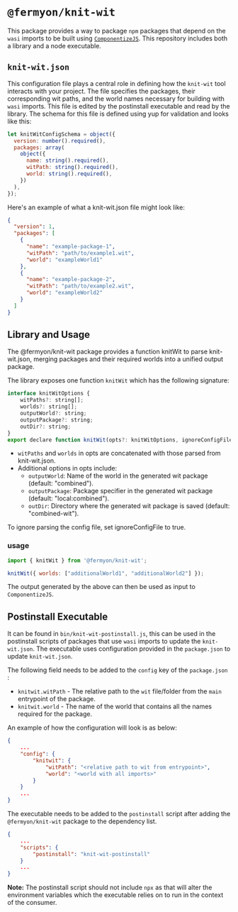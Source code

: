 # `@fermyon/knit-wit`

This package provides a way to package `npm` packages that depend on the `wasi` imports to be built using [`ComponentizeJS`](https://github.com/bytecodealliance/ComponentizeJS). This repository includes both a library and a node executable.

## `knit-wit.json`

This configuration file plays a central role in defining how the `knit-wit` tool interacts with your project. The file specifies the packages, their corresponding wit paths, and the world names necessary for building with `wasi` imports. This file is edited by the postinstall executable and read by the library. The schema for this file is defined using yup for validation and looks like this:

```javascript
let knitWitConfigSchema = object({
  version: number().required(),
  packages: array(
    object({
      name: string().required(),
      witPath: string().required(),
      world: string().required(),
    })
  ),
});
```
Here's an example of what a knit-wit.json file might look like:

```json
{
  "version": 1,
  "packages": [
    {
      "name": "example-package-1",
      "witPath": "path/to/example1.wit",
      "world": "exampleWorld1"
    },
    {
      "name": "example-package-2",
      "witPath": "path/to/example2.wit",
      "world": "exampleWorld2"
    }
  ]
}
```

## Library and Usage
 
The @fermyon/knit-wit package provides a function knitWit to parse knit-wit.json, merging packages and their required worlds into a unified output package.

The library exposes one function `knitWit` which has the following signature:

```js
interface knitWitOptions {
    witPaths?: string[];
    worlds?: string[];
    outputWorld?: string;
    outputPackage?: string;
    outDir?: string;
}
export declare function knitWit(opts?: knitWitOptions, ignoreConfigFile?: boolean): Promise<void>;
```

- `witPaths` and `worlds` in opts are concatenated with those parsed from knit-wit.json.
- Additional options in opts include:
  - `outputWorld`: Name of the world in the generated wit package (default: "combined").
  - `outputPackage`: Package specifier in the generated wit package (default: "local:combined").
  - `outDir`: Directory where the generated wit package is saved (default: "combined-wit").

To ignore parsing the config file, set ignoreConfigFile to true.

### usage

```js
import { knitWit } from '@fermyon/knit-wit';

knitWit({ worlds: ["additionalWorld1", "additionalWorld2"] });
```

The output generated by the above can then be used as input to `ComponentizeJS`.

## Postinstall Executable

It can be found in `bin/knit-wit-postinstall.js`, this can be used in the postinstall scripts of packages that use `wasi` imports to update the `knit-wit.json`. The executable uses configuration provided in the `package.json` to update `knit-wit.json`. 

The following field needs to be added to the `config` key of the  `package.json` :

- `knitwit.witPath` - The relative path to the `wit` file/folder from the `main` entrypoint of the package. 
- `knitwit.world` - The name of the world that contains all the names required for the package. 

An example of how the configuration will look is as below:

```json
{
    ...
    "config": {
        "knitwit": {
            "witPath": "<relative path to wit from entrypoint>",
            "world": "<world with all imports>"
        }
    }
    ...
}
```

The executable needs to be added to the `postinstall` script after adding the `@fermyon/knit-wit` package to the dependency list. 

```json
{
    ...
    "scripts": {
        "postinstall": "knit-wit-postinstall"
    }
    ...
}
```

**Note:** The postinstall script should not include `npx` as that will alter the environment variables which the executable relies on to run in the context of the consumer. 